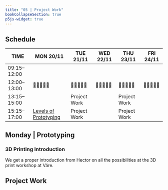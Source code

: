 ```yaml
---
title: "05 | Project Work"
bookCollapseSection: true
p5js-widget: true
---
```


## Schedule

| TIME | MON 20/11 | TUE 21/11 | WED 22/11 | THU 23/11 | FRI 24/11 |
| --- | --- | --- | --- | --- | --- |
| 09:15–12:00 |  |  |  |  |  |
| 12:00–13:00| 🥗🍜🍱🍝🍕 | 🥗🍜🍱🍝🍕 | 🥗🍜🍱🍝🍕 | 🥗🍜🍱🍝🍕 | 🥗🍜🍱🍝🍕 |
| 13:15–15:00 |  | Project Work |  | Project Work |  |
| 15:15–17:00 | [Levels of Prototyping](./#monday--prototyping) | Project Work|  | Project Work |  |

## Monday | Prototyping

### 3D Printing Introduction

We get a proper introduction from Hector on all the possibilities at the 3D print workshop at Väre.

## Project Work